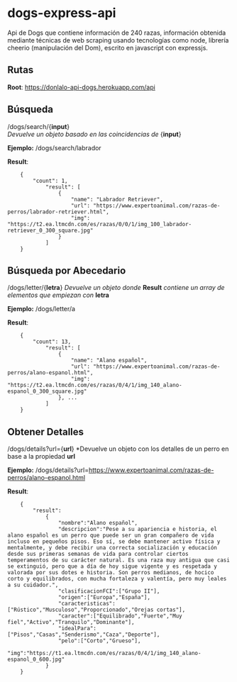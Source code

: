 # dogs-express-api
 
 Api de Dogs que contiene información de 240 razas, información obtenida mediante técnicas de web scraping usando tecnologías como node, librería cheerio (manipulación del Dom), escrito en javascript con expressjs.


## Rutas

**Root**: 	https://donlalo-api-dogs.herokuapp.com/api

## Búsqueda

/dogs/search/{**input**}  
  *Devuelve un objeto basado en las coincidencias de* {**input**}
  
  **Ejemplo:** /dogs/search/labrador

**Result**:
```
    {
	    "count": 1,
		    "result": [
			    {
				    "name": "Labrador Retriever",
				    "url": "https://www.expertoanimal.com/razas-de-perros/labrador-retriever.html",
				    "img": "https://t2.ea.ltmcdn.com/es/razas/0/0/1/img_100_labrador-retriever_0_300_square.jpg"
			    }
		    ]
    }
```
## Búsqueda por Abecedario

/dogs/letter/{**letra**}
  *Devuelve un objeto donde* **Result** *contiene un array de elementos que empiezan con* **letra**
  
  **Ejemplo:** /dogs/letter/a

**Result**:
```
    {
	    "count": 13,
		    "result": [
				{
					"name": "Alano español",
					"url": "https://www.expertoanimal.com/razas-de-perros/alano-espanol.html",
					"img": "https://t2.ea.ltmcdn.com/es/razas/0/4/1/img_140_alano-espanol_0_300_square.jpg"
				}, ... 
		    ]
    }
```
## Obtener Detalles 

/dogs/details?url={**url**}
  *Devuelve un objeto con los detalles de un perro en base a la propiedad **url**
  
  **Ejemplo:** /dogs/details?url=https://www.expertoanimal.com/razas-de-perros/alano-espanol.html

**Result**:
```
    {
	    "result":
		    {
			    "nombre":"Alano español",
			    "descripcion":"Pese a su apariencia e historia, el alano español es un perro que puede ser un gran compañero de vida incluso en pequeños pisos. Eso sí, se debe mantener activo física y mentalmente, y debe recibir una correcta socialización y educación desde sus primeras semanas de vida para controlar ciertos temperamentos de su carácter natural. Es una raza muy antigua que casi se extinguió, pero que a día de hoy sigue vigente y es respetada y valorada por sus dotes e historia. Son perros medianos, de hocico corto y equilibrados, con mucha fortaleza y valentía, pero muy leales a su cuidador.",
			    "clasificacionFCI":["Grupo II"],
			    "origen":["Europa","España"],
			    "caracteristicas":["Rústico","Musculoso","Proporcionado","Orejas cortas"],
			    "caracter":["Equilibrado","Fuerte","Muy fiel","Activo","Tranquilo","Dominante"],
			    "idealPara":["Pisos","Casas","Senderismo","Caza","Deporte"],
			    "pelo":["Corto","Grueso"],
			    "img":"https://t1.ea.ltmcdn.com/es/razas/0/4/1/img_140_alano-espanol_0_600.jpg"
		    }
    }
```
